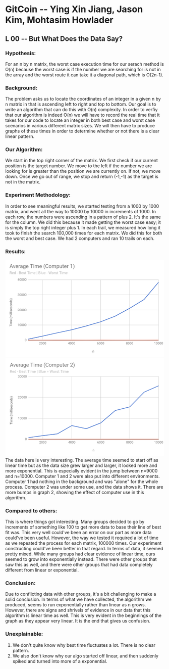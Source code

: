 # GitCoin -- Ying Xin Jiang, Jason Kim, Mohtasim Howlader
## L 00 -- But What Does the Data Say?
### Hypothesis: 
For an n by n matrix, the worst case execution time for our serach method is O(n) because the worst case is if the number we are searching for is not in the array and the worst route it can take it a diagonal path, which is O(2n-1). 

### Background: 
The problem asks us to locate the coordinates of an integer in a given n by n matrix in that is ascending left to right and top to bottom. Our goal is to write an algorithm that can do this with O(n) complexity. In order to verfiy that our algorithm is indeed O(n) we will have to record the real time that it takes for our code to locate an integer in both best case and worst case scenarios in various different matrix sizes. We will then have to produce graphs of these times in order to determine whether or not there is a clear linear pattern.

### Our Algorithm: 
We start in the top right corner of the matrix. We first check if our current position is the target number. We move to the left if the number we are looking for is greater than the position we are currently on. If not, we move down. Once we go out of range, we stop and return (-1,-1) as the target is not in the matrix.

### Experiment Methodology:
In order to see meaningful results, we started testing from a 1000 by 1000 matrix, and went all the way to 10000 by 10000 in increments of 1000. In each row, the numbers were ascending in a pattern of plus 2. It's the same for the column. We did this because it made getting the worst case easy; it is simply the top right integer plus 1. In each trail, we measured how long it took to finish the search 100,000 times for each matrix. We did this for both the worst and best case. We had 2 computers and ran 10 trails on each.

### Results:
![](Pictures/graph1.PNG)
![](Pictures/graph2.PNG)
The data here is very interesting. The average time seemed to start off as linear time but as the data size grew larger and larger, it looked more and more exponential. This is especially evident in the jump between n=9000 and n=10000. Computer 1 and 2 were also put into different environments. Computer 1 had nothing in the background and was "alone" for the whole process. Computer 2 was under some use, and the data shows it. There are more bumps in graph 2, showing the effect of computer use in this algorithm. 

### Compared to others: 
This is where things got interesting. Many groups decided to go by increments of something like 100 to get more data to base their line of best fit was. This very well could've been an error on our part as more data could've been useful. However, the way we tested it required a lot of time as we repeated the process for each matrix, 100000 times. Our experiment constructing could've been better in that regard. In terms of data, it seemed pretty mixed. While many groups had clear evidence of linear time, ours seemed to grow into exponentially instead. There were other groups that saw this as well, and there were other groups that had data completely different from linear or exponential. 

### Conclusion:
Due to conflicting data with other groups, it's a bit challenging to make a solid conclusion. In terms of what we have collected, the algorithm we produced, seems to run exponentially rather than linear as n grows. However, there are signs and shrivels of evidence in our data that this algorithm is linear time as well. This is very evident in the beginnings of the graph as they appear very linear. It is the end that gives us confusion.

### Unexplainable: 
1) We don't quite know why best time fluctuates a lot. There is no clear pattern.
2) We also don't know why our algo started off linear, and then suddenly spiked and turned into more of a exponential. 
